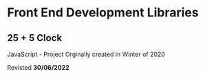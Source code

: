 # Front End Development Libraries

## 25 + 5 Clock

JavaScript - Project Orginally created in Winter of 2020

Revisted **30/06/2022**
